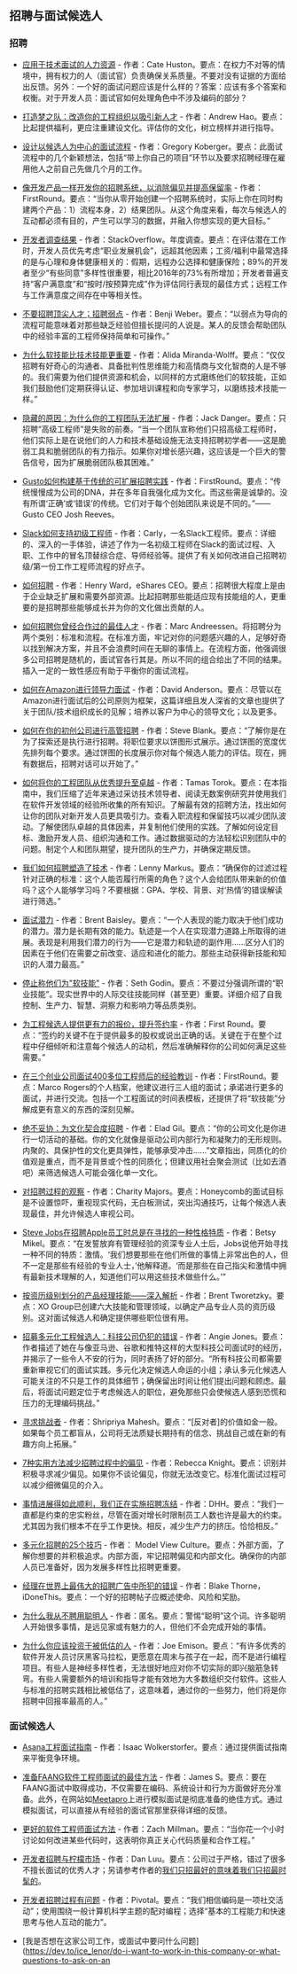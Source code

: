 ## 招聘与面试候选人

### 招聘

- [应用于技术面试的人力资源](https://www.youtube.com/watch?v=yeV62jgu1l0) - 作者：Cate Huston。要点：在权力不对等的情境中，拥有权力的人（面试官）负责确保关系质量。不要对没有证据的方面给出反馈。另外：一个好的面试问题应该是什么样的？答案：应该有多个答案和权衡。对于开发人员：面试官如何处理角色中不涉及编码的部分？

- [打造梦之队：改造你的工程组织以吸引新人才](http://blog.carbonfive.com/2015/09/16/creating-the-dream-team-transform-your-engineering-organization-to-attract-new-talent/) - 作者：Andrew Hao。要点：比起提供福利，更应注重建设文化。评估你的文化，树立榜样并进行指导。

- [设计以候选人为中心的面试流程](https://blog.readme.com/designing-a-candidate-focused-interview-process/) - 作者：Gregory Koberger。要点：此面试流程中的几个新颖想法，包括“带上你自己的项目”环节以及要求招聘经理在雇用他人之前自己先做几个月的工作。

- [像开发产品一样开发你的招聘系统，以消除偏见并提高保留率](https://firstround.com/review/develop-your-hiring-system-like-a-product-to-eliminate-bias-and-boost-retention/) - 作者：FirstRound。要点：“当你从零开始创建一个招聘系统时，实际上你在同时构建两个产品：1）流程本身，2）结果团队。从这个角度来看，每次与候选人的互动都必须有目的，产生可以学习的数据，并融入你想实现的更大目标。”

- [开发者调查结果](https://insights.stackoverflow.com/survey/2017) - 作者：StackOverflow。年度调查。要点：在评估潜在工作时，开发人员优先考虑“职业发展机会”，远超其他因素；工资/福利中最常选择的是与心理和身体健康相关的：假期，远程办公选择和健康保险；89%的开发者至少“有些同意”多样性很重要，相比2016年的73%有所增加；开发者普遍支持“客户满意度”和“按时/按预算完成”作为评估同行表现的最佳方式；远程工作与工作满意度之间存在中等相关性。

- [不要招聘顶尖人才；招聘弱点](https://benjiweber.co.uk/blog/2021/04/10/dont-hire-top-talent-hire-for-weaknesses/) - 作者：Benji Weber。要点：“以弱点为导向的流程可能意味着对那些缺乏经验但擅长提问的人说是。某人的反馈会帮助团队中的经验丰富的工程师保持简单和可操作。”

- [为什么软技能比技术技能更重要](https://blog.usejournal.com/heres-why-soft-skills-are-more-important-than-technical-skills-6a1a5ea5540a) - 作者：Alida Miranda-Wolff。要点：“仅仅招聘有好奇心的沟通者、具备批判性思维能力和高情商与文化智商的人是不够的。我们需要为他们提供资源和机会，以同样的方式磨练他们的软技能，正如我们鼓励他们定期获得认证、参加培训课程和向专家学习，以磨练技术技能一样。”

- [隐藏的原因：为什么你的工程团队无法扩展](https://blog.opsolutely.com/the-hidden-reason-you-cant-scale-your-engineering-team-935f197eb996) - 作者：Jack Danger。要点：只招聘“高级工程师”是失败的前奏。“当一个团队宣称他们只招高级工程师时，他们实际上是在说他们的人力和技术基础设施无法支持招聘初学者——这是脆弱工具和脆弱团队的有力指示。如果你对增长感兴趣，这应该是一个巨大的警告信号，因为扩展脆弱团队极其困难。”

- [Gusto如何构建基于传统的可扩展招聘实践](https://firstround.com/review/how-gusto-built-scalable-hiring-practices-rooted-in-tradition/) - 作者：FirstRound。要点：“传统慢慢成为公司的DNA，并在多年自我强化成为文化。而这些需是诚挚的。没有所谓‘正确’或‘错误’的传统。它们对于每个创始团队来说是不同的。”——Gusto CEO Josh Reeves。

- [Slack如何支持初级工程师](https://slack.engineering/how-slack-supports-junior-engineers-89f6dcfe74a1) - 作者：Carly，一名Slack工程师。要点：详细的、深入的一手体验，讲述了作为一名初级工程师在Slack的面试过程、入职、工作中的冒名顶替综合症、导师经验等。提供了有关如何改进自己招聘初级/第一份工作工程师流程的好点子。

- [如何招聘](https://medium.com/eshares-blog/how-to-hire-34f4ded5f176) - 作者：Henry Ward，eShares CEO。要点：招聘很大程度上是由于企业缺乏扩展和需要外部资源。比起招聘那些能适应现有技能组的人，更重要的是招聘那些能够成长并为你的文化做出贡献的人。

- [如何招聘你曾经合作过的最佳人才](http://pmarchive.com/how_to_hire_the_best_people.html) - 作者：Marc Andreessen。将招聘分为两个类别：标准和流程。在标准方面，牢记对你的问题感兴趣的人，足够好奇以找到解决方案，并且不会浪费时间在无聊的事情上。在流程方面，他强调很多公司招聘是随机的，面试官各行其是。所以不同的组合给出了不同的结果。插入一定的一致性感应有助于平衡你的面试流程。

- [如何在Amazon进行领导力面试](https://www.linkedin.com/pulse/how-interview-amazon-leadership-david-anderson) - 作者：David Anderson。要点：尽管以在Amazon进行面试后的公司原则为框架，这篇详细且发人深省的文章也提供了关于团队/技术组织成长的见解；培养以客户为中心的领导文化；以及更多。

- [如何在你的初创公司进行高管招聘](https://thinkgrowth.org/how-to-make-executive-hires-at-your-startup-5531d8cb770d) - 作者：Steve Blank。要点：“了解你是在为了探索还是执行进行招聘。将职位要求以饼图形式展示。通过饼图的宽度优先排列每个要求。通过饼图的长度展示你对每个候选人能力的评估。现在，拥有数据后，招聘对话可以开始了。”

- [如何将你的工程团队从优秀提升至卓越](http://codingsans.com/engineering-team-from-good-to-great) - 作者：Tamas Torok。要点：在本指南中，我们压缩了近年来通过采访技术领导者、阅读无数案例研究并使用我们在软件开发领域的经验所收集的所有知识。了解最有效的招聘方法，找出如何让你的团队对新开发人员更具吸引力。查看入职流程和保留技巧以减少团队波动。了解使团队卓越的具体因素，并复制他们使用的实践。了解如何设定目标、激励开发人员、组织沟通和工作。通过数据驱动的方法轻松识别团队中的问题。制定个人和团队期望，提升团队的生产力，并确保定期反馈。

- [我们如何招聘塑造了技术](https://medium.com/@lennymarkus/how-we-hire-shapes-tech-9461ad483c10) - 作者：Lenny Markus。要点：“确保你的过滤过程针对正确的标准：这个人能否履行所需的角色？这个人会给团队带来新的价值吗？这个人能够学习吗？不要根据：GPA、学校、背景、对‘热情’的错误解读进行筛选。”

- [面试潜力](https://medium.com/@Bar_Code/interviewing-for-potential-58ee886aa41d) - 作者：Brent Baisley。要点：“一个人表现的能力取决于他们成功的潜力。潜力是长期有效的能力。轨迹是一个人在实现潜力道路上所取得的进展。表现是利用我们潜力的行为——它是潜力和轨迹的副作用……区分人们的因素在于他们在需要之前改变、适应和进化的能力。那些主动获得新技能和知识的人潜力最高。”

- [停止称他们为"软技能"](https://itsyourturnblog.com/lets-stop-calling-them-soft-skills-9cc27ec09ecb#.m0rq6bldu) - 作者：Seth Godin。要点：不要过分强调所谓的“职业技能”。现实世界中的人际交往技能同样（甚至更）重要。详细介绍了自我控制、生产力、智慧、洞察力和影响力等品质类别。

- [为工程候选人提供更有力的报价，提升签约率](http://firstround.com/review/make-stronger-offers-to-engineering-candidates-and-boost-your-closes/) - 作者：First Round。要点：“签约的关键不在于提供最多的股权或说出正确的话。关键在于在整个过程中仔细倾听和注意每个候选人的动机，然后准确解释你的公司如何满足这些需要。”

- [在三个创业公司面试400多位工程师后的经验教训](http://firstround.com/review/my-lessons-from-interviewing-400-engineers-over-three-startups/) - 作者：FirstRound。要点：Marco Rogers的个人档案，他建议进行三人组的面试；承诺进行更多的面试，并进行交流。包括一个工程面试的时间表模板，还提供了将“软技能”分解成更有意义的东西的深刻见解。

- [绝不妥协：为文化契合度招聘](http://blog.eladgil.com/2012/04/never-ever-compromise-hiring-for.html) - 作者：Elad Gil。要点：“你的公司文化是你进行一切活动的基础。你的文化就像是驱动公司内部行为和凝聚力的无形规则。内聚的、具保护性的文化更具弹性，能够承受冲击……”文章指出，同质化的价值观是重点，而不是背景或个性的同质化；但建议用社会聚会测试（比如去酒吧）来筛选候选人可能会强化单一文化。

- [对招聘过程的观察](https://honeycomb.io/blog/2018/01/observations-on-the-enterprise-of-hiring/) - 作者：Charity Majors。要点：Honeycomb的面试目标是不设置惊吓，重视现实代码，无白板测试，突出沟通技巧，让每个候选人表现最佳，并允许候选人审视公司。

- [Steve Jobs在招聘Apple员工时总是在寻找的一种性格特质](https://www.inc.com/betsy-mikel/to-hire-all-star-employees-steve-jobs-looked-for-1-non-negotiable-quality.html) - 作者：Betsy Mikel。要点：“在发誓放弃有管理经验的资深专业人士后，Jobs说他开始寻找一种不同的特质：激情。‘我们想要那些在他们所做的事情上非常出色的人，但不一定是那些有经验的专业人士，’他解释道。‘而是那些在自己指尖和激情中拥有最新技术理解的人，知道他们可以用这些技术做些什么。’”

- [按资历级别划分的产品经理技能——深入解析](https://medium.com/pminsider/product-manager-skills-by-seniority-level-a-deep-breakdown-cd0690f76d10) - 作者：Brent Tworetzky。要点：XO Group已创建六大技能和管理领域，以确定产品专业人员的资历级别。这对面试候选人和确定提供哪些职位很有用。

- [招募多元化工程候选人：科技公司仍犯的错误](https://techbeacon.com/recruiting-diverse-engineering-candidates-what-tech-companies-still-get-wrong) - 作者：Angie Jones。要点：作者描述了她在与像亚马逊、谷歌和推特这样的大型科技公司面试时的经历，并揭示了一些令人不安的行为，同时表扬了好的部分。“所有科技公司都需要重新审视它们的面试实践。多元化决定候选人命运的小组；承认多元化候选人可能关注的不只是工作的具体细节；确保留出时间让他们提出问题和顾虑。最后，将面试问题定位于考虑候选人的职位，避免那些只会使候选人感到恐慌和压力的无理编码挑战。”

- [寻求挑战者](https://shripriya.com/blog/2020/06/09/seek-the-challengers) - 作者：Shripriya Mahesh。要点：“[反对者]的价值如金一般。如果每个员工都盲从，公司将无法质疑长期持有的信念、挑战自己或在新的有趣方向上拓展。”

- [7种实用方法减少招聘过程中的偏见](https://hbr.org/2017/06/7-practical-ways-to-reduce-bias-in-your-hiring-process) - 作者：Rebecca Knight。要点：识别并积极寻求减少偏见。如果你不谈论偏见，你就无法改变它。标准化面试过程可以减少细微偏见的介入。

- [事情进展得如此顺利，我们正在实施招聘冻结](https://m.signalvnoise.com/things-are-going-so-well-were-doing-a-hiring-freeze-5f66372a4214) - 作者：DHH。要点：“我们一直都是约束的忠实粉丝，尽管在面对增长时限制员工人数也许是最大的约束。尤其因为我们根本不在乎工作更快。相反，减少生产力的挤压。恰恰相反。”

- [多元化招聘的25个技巧](https://modelviewculture.com/pieces/25-tips-for-diverse-hiring) - 作者： Model View Culture。要点：外部方面，了解你想要的并积极追求。内部方面，牢记招聘偏见和内部文化。确保你的内部人员已准备好，因为发展多样性比招聘更重要。

- [经理在世界上最伟大的招聘广告中所犯的错误](http://blog.idonethis.com/greatest-job-ad/) - 作者：Blake Thorne，iDoneThis。要点：一个好的招聘帖子应概述使命、风险和奖励。

- [为什么我从不聘用聪明人](https://en.wikisource.org/wiki/Why_I_Never_Hire_Brilliant_Men) - 作者：匿名。要点：警惕“聪明”这个词。许多聪明人开始很多事情，是远见家或有魅力的人，但他们不会完成开始的事情。

- [为什么你应该投资于被低估的人](https://acloudguru.com/blog/business/why-you-should-invest-in-undervalued-people) - 作者：Joe Emison。要点：“有许多优秀的软件开发人员讨厌黑客马拉松，更愿意在周末与孩子在一起，而不是进行编程项目。有些人是神经多样性者，无法很好地应对你不切实际的即兴脑筋急转弯。有些人需要额外的培训和指导才能有效地为大多数组织交付软件。这些人与标准的招聘实践相比被低估了，这意味着，通过你的一些努力，他们将是你招聘中回报率最高的人。”

### 面试候选人

- [Asana工程面试指南](https://blog.asana.com/2016/03/asana-engineering-interview-guide/) - 作者：Isaac Wolkerstorfer。要点：通过提供面试指南来平衡竞争环境。

- [准备FAANG软件工程师面试的最佳方法](https://medium.com/@james.s_5150/the-best-way-to-prepare-for-faang-software-engineer-interviews-ab139810c6b0) - 作者：James S。要点：要在FAANG面试中取得成功，不仅需要在编码、系统设计和行为方面做好充分准备。此外，在网站如[Meetapro](https://meetapro.com/?utm_source=githubalam)上进行模拟面试是彻底准备的绝佳方式。通过模拟面试，可以直接从有经验的面试官那里获得详细的反馈。

- [更好的软件工程师面试方法](https://fulcrum.lever.co/a-better-way-to-interview-software-engineers-fa9b5d2b5316) - 作者：Zach Millman。要点：“当你花一个小时讨论如何改进某些代码时，这表明你真正关心代码质量和合作工程。”

- [开发者招聘与柠檬市场](https://danluu.com/hiring-lemons/) - 作者：Dan Luu。要点：公司过于严格，错过了很多不擅长面试的优秀人才；另请参考作者的[我们只招最好的意味着我们只招最时髦的](https://danluu.com/programmer-moneyball/)。

- [开发者招聘过程有问题](https://builttoadapt.io/the-developer-hiring-process-is-broken-672bf273c183) - 作者：Pivotal。要点：“我们相信编码是一项社交活动”；使用围绕一般计算机科学主题的配对编程；选择“基本的工程能力和快速思考与他人互动的能力”。

- [我是否想在这家公司工作，或面试中要问什么问题](https://dev.to/ice_lenor/do-i-want-to-work-in-this-company-or-what-questions-to-ask-on-an
